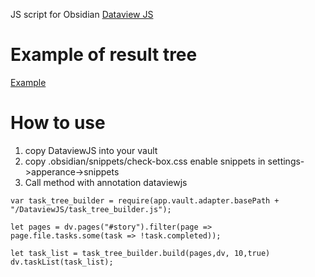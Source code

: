 JS script for Obsidian [Dataview JS](https://blacksmithgu.github.io/obsidian-dataview/api/intro/)

# Example of result tree
[Example](https://github.com/InsonusK/DataviewJS-TaskTree/blob/master/base%20task/Task%20Test.md#expected-result)

# How to use
1. copy DataviewJS into your vault
2. copy .obsidian/snippets/check-box.css enable snippets in settings->apperance->snippets
3. Call method with annotation dataviewjs 
```
var task_tree_builder = require(app.vault.adapter.basePath + "/DataviewJS/task_tree_builder.js");

let pages = dv.pages("#story").filter(page => page.file.tasks.some(task => !task.completed));

let task_list = task_tree_builder.build(pages,dv, 10,true)
dv.taskList(task_list);
```
